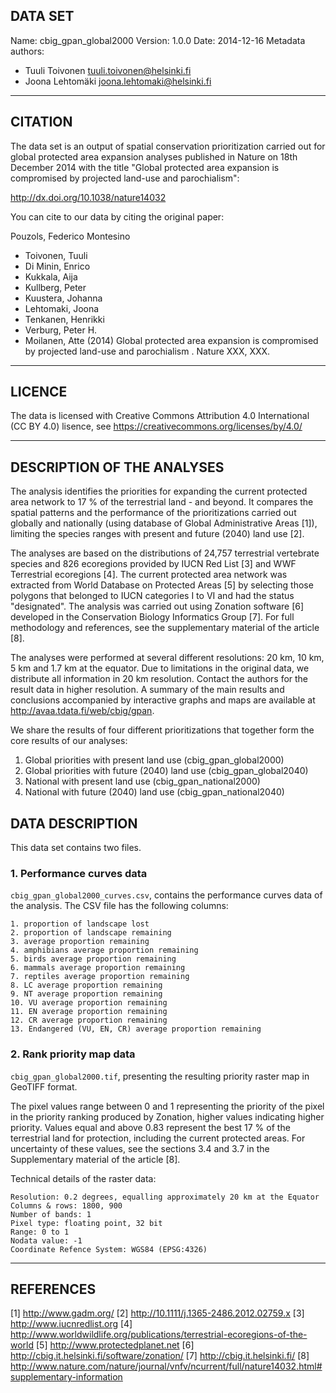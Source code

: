 ## DATA SET

Name: cbig_gpan_global2000
Version: 1.0.0
Date: 2014-12-16
Metadata authors: 
+ Tuuli Toivonen <tuuli.toivonen@helsinki.fi>
+ Joona Lehtomäki <joona.lehtomaki@helsinki.fi>

******************************

## CITATION

The data set is an output of spatial conservation prioritization carried out for global protected area expansion analyses published in Nature on 18th December 2014 with the title "Global protected area expansion is compromised by projected land-use and parochialism":

http://dx.doi.org/10.1038/nature14032

You can cite to our data by citing the original paper:

Pouzols, Federico Montesino
  - Toivonen, Tuuli
  - Di Minin, Enrico
  - Kukkala, Aija
  - Kullberg, Peter
  - Kuustera, Johanna
  - Lehtomaki, Joona
  - Tenkanen, Henrikki
  - Verburg, Peter H.
  - Moilanen, Atte
 (2014) Global protected area expansion is compromised by projected land-use and parochialism
. Nature XXX, XXX. 

******************************

## LICENCE

The data is licensed with Creative Commons Attribution 4.0 International (CC BY 4.0) lisence, see https://creativecommons.org/licenses/by/4.0/

******************************

## DESCRIPTION OF THE ANALYSES

The analysis identifies the priorities for expanding the current protected area network to 17 % of the terrestrial land - and beyond. It compares the spatial patterns and the performance of the prioritizations carried out globally and nationally (using database of Global Administrative Areas [1]), limiting the species ranges with present and future (2040) land use [2].

The analyses are based on the distributions of 24,757 terrestrial vertebrate species and 826 ecoregions provided by IUCN Red List [3] and WWF Terrestrial ecoregions [4]. The current protected area network was extracted from World Database on Protected Areas [5] by selecting those polygons that belonged to IUCN categories I to VI and had the status "designated". The analysis was carried out using Zonation software [6] developed in the Conservation Biology Informatics Group [7]. For full methodology and references, see the supplementary material of the article [8].

The analyses were performed at several different resolutions: 20 km, 10 km, 5 km and 1.7 km at the equator.  Due to limitations in the original data, we distribute all information in 20 km resolution. Contact the authors for the result data in higher resolution. A summary of the main results and conclusions accompanied by interactive graphs and maps are available at http://avaa.tdata.fi/web/cbig/gpan.

We share the results of four different prioritizations that together form the core results of our analyses: 

1. Global priorities with present land use (cbig_gpan_global2000)
2. Global priorities with future (2040) land use (cbig_gpan_global2040)
3. National with present land use (cbig_gpan_national2000)
4. National with future (2040) land use (cbig_gpan_national2040)

## DATA DESCRIPTION

This data set contains two files.
 
### 1. Performance curves data

`cbig_gpan_global2000_curves.csv`, contains the performance curves data of the analysis.
The CSV file has the following columns:

    1. proportion of landscape lost
    2. proportion of landscape remaining
    3. average proportion remaining
    4. amphibians average proportion remaining
    5. birds average proportion remaining
    6. mammals average proportion remaining
    7. reptiles average proportion remaining
    8. LC average proportion remaining
    9. NT average proportion remaining
    10. VU average proportion remaining
    11. EN average proportion remaining
    12. CR average proportion remaining
    13. Endangered (VU, EN, CR) average proportion remaining

### 2. Rank priority map data

`cbig_gpan_global2000.tif`, presenting the resulting priority raster map in GeoTIFF format.

The pixel values range between 0 and 1 representing the priority of the pixel in the priority ranking produced by Zonation, higher values indicating higher priority. Values equal and above 0.83 represent the best 17 % of the terrestrial land for protection, including the current protected areas. For uncertainty of these values, see the sections 3.4 and 3.7 in the Supplementary material of the article [8].

Technical details of the raster data:

    Resolution: 0.2 degrees, equalling approximately 20 km at the Equator
    Columns & rows: 1800, 900
    Number of bands: 1
    Pixel type: floating point, 32 bit
    Range: 0 to 1
    Nodata value: -1
    Coordinate Refence System: WGS84 (EPSG:4326)

******************************

## REFERENCES

[1] http://www.gadm.org/
[2] http://10.1111/j.1365-2486.2012.02759.x
[3] http://www.iucnredlist.org 
[4] http://www.worldwildlife.org/publications/terrestrial-ecoregions-of-the-world
[5] http://www.protectedplanet.net
[6] http://cbig.it.helsinki.fi/software/zonation/
[7] http://cbig.it.helsinki.fi/
[8] http://www.nature.com/nature/journal/vnfv/ncurrent/full/nature14032.html#supplementary-information
